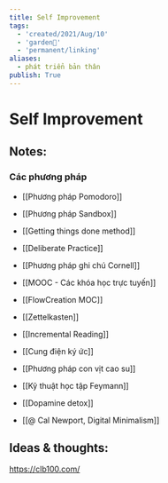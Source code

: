 ```yaml
---
title: Self Improvement
tags:
  - 'created/2021/Aug/10'
  - 'garden🏡'
  - 'permanent/linking'
aliases:
  - phát triển bản thân
publish: True
---
```

# Self Improvement

## Notes:
### Các phương pháp
- [[Phương pháp Pomodoro]]
- [[Phương pháp Sandbox]]
- [[Getting things done method]]
- [[Deliberate Practice]]
- [[Phương pháp ghi chú Cornell]]
- [[MOOC - Các khóa học trực tuyến]]
- [[FlowCreation MOC]]
- [[Zettelkasten]]
- [[Incremental Reading]]
- [[Cung điện ký ức]]
- [[Phương pháp con vịt cao su]]
- [[Kỹ thuật học tập Feymann]]

- [[Dopamine detox]]
- [[@ Cal Newport, Digital Minimalism]]

## Ideas & thoughts:
https://clb100.com/
